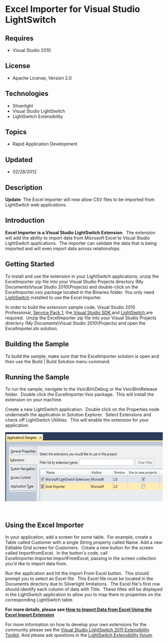 # Excel Importer for Visual Studio LightSwitch
## Requires
- Visual Studio 2010
## License
- Apache License, Version 2.0
## Technologies
- Silverlight
- Visual Studio LightSwitch
- LightSwitch Extensibility
## Topics
- Rapid Application Development
## Updated
- 02/28/2012
## Description

<p><strong>Update</strong>: The Excel importer will now allow CSV files to be imported&nbsp;from LightSwitch web applications.&nbsp;</p>
<h2>Introduction</h2>
<p><strong>Excel Importer is a Visual Studio LightSwitch Extension</strong>.&nbsp; The extension will add the ability to import data from Microsoft Excel to Visual Studio LightSwitch applications.&nbsp; The importer can validate the data that is being imported
 and will even import data across relationships.&nbsp;</p>
<h2>Getting Started</h2>
<p>To install and use the extension in your LightSwitch applications, unzip the ExcelImporter zip file into your Visual Studio Projects directory (My Documents\Visual Studio 2010\Projects) and double-click on the ExcelImporter.vsix package located in the Binaries
 folder. You only need <a href="http://msdn.com/lightswitch">LightSwitch</a>&nbsp;installed to use the Excel Importer.</p>
<p>In order to build the extension sample code, Visual Studio 2010 Professional, <a href="http://www.microsoft.com/downloads/en/details.aspx?FamilyID=75568aa6-8107-475d-948a-ef22627e57a5&displaylang=en" target="_blank">
Service Pack 1</a>, the<a href="http://www.microsoft.com/downloads/en/details.aspx?FamilyID=21307c23-f0ff-4ef2-a0a4-dca54ddb1e21" target="_blank"> Visual Studio SDK
</a>and <a href="http://msdn.com/lightswitch">LightSwitch </a>are required.&nbsp; Unzip the ExcelImporter zip file into your Visual Studio Projects directory (My Documents\Visual Studio 2010\Projects) and open the ExcelImpoter.sln solution.</p>
<h2>Building the Sample</h2>
<p>To build the sample, make sure that the ExcelImporter solution is open and then use the Build | Build Solution menu command.</p>
<h2>Running the Sample</h2>
<p>To run the sample, navigate to the Vsix\Bin\Debug or the Vsix\Bin\Release folder.&nbsp; Double click the ExcelImporter.Vsix package.&nbsp; This will install the extension on your machine.&nbsp;</p>
<p>Create a new LightSwitch application.&nbsp; Double click on the Properties node underneath the application in Solution Explorer.&nbsp; Select Extensions and check off LightSwitch Utilities.&nbsp; This will enable the extension for your application.</p>
<p><img src="45119-extensionproperties.png" alt="" width="618" height="221"></p>
<p><img alt=""></p>
<h2>Using the Excel Importer</h2>
<p>In your application, add a screen for some table.&nbsp; For example, create a Table called Customer with a single String property called Name. Add a new Editable Grid screen for Customers.&nbsp; Create a new button for the screen called ImportfromExcel.&nbsp;
 In the button's code, call ExcelImporter.Importer.ImportFromExcel, passing in the screen collection you'd like to import data from.</p>
<p>Run the application and hit the Import From Excel button.&nbsp; This should prompt you&nbsp;to select an Excel file.&nbsp; This Excel file must be located in the Documents directory due to Silverlight limitations.&nbsp; The Excel file's first row should
 identify each column of data with Title.&nbsp;&nbsp;These titles will be displayed in the LightSwitch application to allow you to map them to properties on the corresponding LightSwitch table.</p>
<p><strong>For more details, please see <a class="internal-link x_x_x_x_x_x_x_x_x_x_x_x_view-post" href="http://blogs.msdn.com/b/lightswitch/archive/2011/04/13/how-to-import-data-from-excel.aspx">
How to Import Data from Excel Using the Excel Import Extension</a></strong></p>
<p>For more information on how to develop your own extensions for the community please see the
<a href="http://msdn.microsoft.com/en-us/library/ee256689.aspx" target="_blank">Visual Studio LightSwitch 2011 Extensibility Toolkit</a>. And please ask questions in the
<a href="http://social.msdn.microsoft.com/Forums/en-US/lsextensibility/threads" target="_blank">
LightSwitch Extensibility forum</a>.</p>
